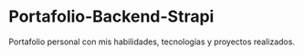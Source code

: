 # Portafolio-Backend-Strapi
Portafolio personal con mis habilidades, tecnologías y proyectos realizados.
